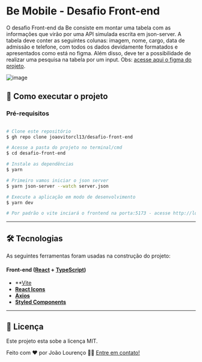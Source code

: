 # Be Mobile - Desafio Front-end

O desafio Front-end da Be consiste em montar uma tabela com as informações que virão por uma API simulada escrita em json-server.
A tabela deve conter as seguintes colunas: imagem, nome, cargo, data de admissão e telefone,
com todos os dados devidamente formatados e apresentados como está no figma. Além disso,
deve ter a possibilidade de realizar uma pesquisa na tabela por um input. Obs:
[acesse aqui o figma do projeto](https://www.figma.com/file/y9qJNNAckFRL7LNoyNjpv8/Teste---Be-mobile).

![image](https://user-images.githubusercontent.com/42809136/127918010-79b5d883-df57-4c6d-8a2a-43e220d3c703.png)

## 🚀 Como executar o projeto

### Pré-requisitos

```bash

# Clone este repositório
$ gh repo clone joaovitorcl13/desafio-front-end

# Acesse a pasta do projeto no terminal/cmd
$ cd desafio-front-end

# Instale as dependências
$ yarn

# Primeiro vamos iniciar o json server
$ yarn json-server --watch server.json

# Execute a aplicação em modo de desenvolvimento
$ yarn dev

# Por padrão o vite inciará o frontend na porta:5173 - acesse http://localhost:5173

```

---

## 🛠 Tecnologias

As seguintes ferramentas foram usadas na construção do projeto:

#### **Front-end** ([React](https://reactjs.org/) + [TypeScript](https://www.typescriptlang.org/))

- \*\*[Vite](https://vitejs.dev/guide/)
- **[React Icons](https://react-icons.github.io/react-icons/)**
- **[Axios](https://github.com/axios/axios)**
- **[Styled Components](https://styled-components.com/docs)**

---

## 📝 Licença

Este projeto esta sobe a licença MIT.

Feito com ❤️ por João Lourenço 👋🏽 [Entre em contato!](https://www.linkedin.com/in/jo%C3%A3o-louren%C3%A7o-398823167/)
